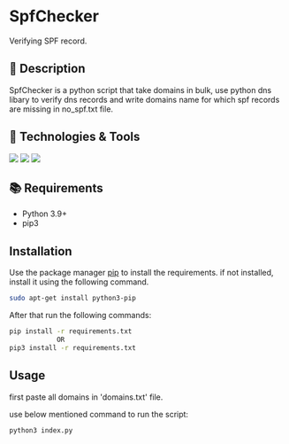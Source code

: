 
# SpfChecker

Verifying SPF record.


## 📝 Description

SpfChecker is a python script that take domains in bulk, use python dns libary to verify dns records and write domains name for which spf records are missing in no_spf.txt file.


## 🔧 Technologies & Tools

![](https://img.shields.io/badge/Editor-VS_Code-informational?style=flat-square&logo=visual-studio&logoColor=white&color=5194f0)
![](https://img.shields.io/badge/Language-python-informational?style=flat-square&logo=python&logoColor=white&color=5194f0&bgcolor=110d17)
![](https://img.shields.io/badge/Python_Version-3.10-informational?style=flat-square&logo=python&logoColor=white&color=5194f0&bgcolor=110d17)

## 📚 Requirements

- Python 3.9+
- pip3

## Installation

Use the package manager [pip](https://pip.pypa.io/en/stable/) to install the requirements.
if not installed, install it using the following command.

```bash
sudo apt-get install python3-pip
```

After that run the following commands:

```bash
pip install -r requirements.txt
            OR
pip3 install -r requirements.txt
```

## Usage
first paste all domains in 'domains.txt' file.

use below mentioned command to run the script:
```bash
python3 index.py
```


